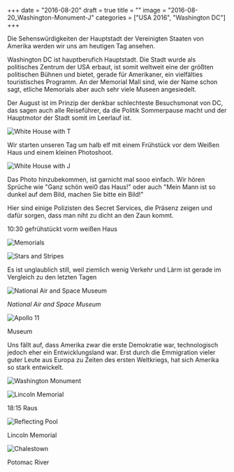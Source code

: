+++
date = "2016-08-20"
draft = true
title = ""
image = "2016-08-20_Washington-Monument-J"
categories = ["USA 2016", "Washington DC"]
+++

Die Sehenswürdigkeiten der Hauptstadt der Vereinigten Staaten
von Amerika werden wir uns am heutigen Tag ansehen.

Washington DC ist hauptberufich Hauptstadt. 
Die Stadt wurde als politisches Zentrum der USA erbaut,
ist somit weltweit eine der größten politischen Bühnen 
und bietet, gerade für Amerikaner, ein vielfälties touristisches
Programm.
An der Memorial Mall sind, wie der Name schon sagt,
etliche Memorials aber auch sehr viele Museen angesiedelt.

Der August ist im Prinzip der denkbar schlechteste
Besuchsmonat von DC, das sagen auch alle Reiseführer,
da die Politik Sommerpause macht und der Hauptmotor
der Stadt somit im Leerlauf ist.

![White House with T](/images/2016-08-20_White-House-T.jpg)

Wir starten unseren Tag um halb elf mit einem Frühstück 
vor dem Weißen Haus
und einem kleinen Photoshoot. 

![White House with J](/images/2016-08-20_White-House-J.jpg)

Das Photo hinzubekommen, ist garnicht mal sooo einfach.
Wir hören Sprüche wie
"Ganz schön wei0 das Haus!" oder auch
"Mein Mann ist so dunkel auf dem Bild, machen Sie bitte ein Bild!"

Hier sind einige Polizisten des Secret Services, die Präsenz
zeigen und dafür sorgen, dass man niht zu dicht an den Zaun
kommt.

10:30 gefrühstückt vorm weißen Haus

![Memorials](/images/2016-08-20_Memorials.jpg)

![Stars and Stripes](/images/2016-08-20_Stars-And-Stripes.jpg)

Es ist unglaublich still, weil ziemlich wenig
Verkehr und Lärm ist gerade im Vergleich zu den letzten Tagen

![National Air and Space Museum](/images/2016-08-20_Air-And-Space-Museum.jpg)

*National Air and Space Museum*

![Apollo 11](/images/2016-08-20_Apollo-11.jpg)

Museum

Uns fällt auf, dass Amerika zwar die erste Demokratie war, technologisch jedoch
eher ein Entwicklungsland war.
Erst durch die Emmigration vieler
guter Leute aus Europa zu Zeiten des
ersten Weltkriegs, hat sich Amerika so stark entwickelt. 

![Washington Monument](/images/2016-08-20_Washington-Monument.jpg)

![Lincoln Memorial](/images/2016-08-20_Lincoln-Memorial.jpg)

18:15 Raus

![Reflecting Pool](/images/2016-08-20_Reflecting-Pool.jpg)

Lincoln Memorial

![Chalestown](/images/2016-08-20_Charlestown.jpg)

Potomac River

